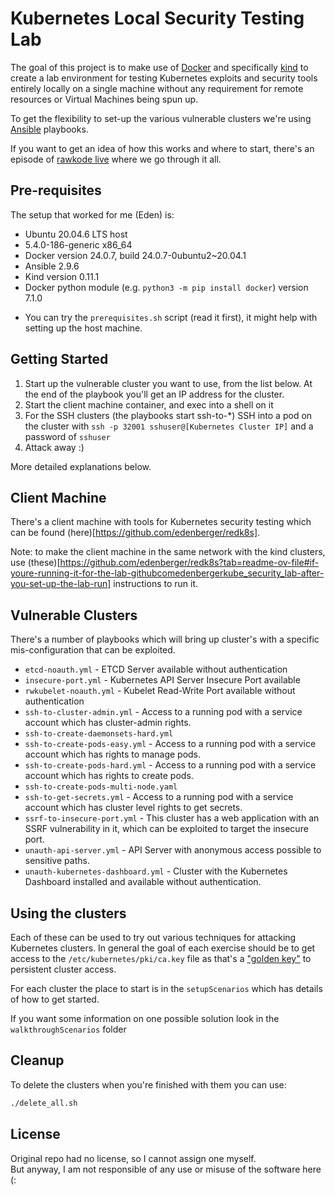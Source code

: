 # Kubernetes Local Security Testing Lab

The goal of this project is to make use of [Docker](https://www.docker.com) and specifically [kind](https://kind.sigs.k8s.io/) to create a lab environment for testing Kubernetes exploits and security tools entirely locally on a single machine without any requirement for remote resources or Virtual Machines being spun up.

To get the flexibility to set-up the various vulnerable clusters we're using [Ansible](https://www.ansible.com/) playbooks.

If you want to get an idea of how this works and where to start, there's an episode of [rawkode live](https://www.youtube.com/watch?reload=9&v=Srd1qqxDReA&t=6s) where we go through it all.

## Pre-requisites

The setup that worked for me (Eden) is:
- Ubuntu 20.04.6 LTS host
- 5.4.0-186-generic x86_64
- Docker version 24.0.7, build 24.0.7-0ubuntu2~20.04.1
- Ansible 2.9.6
- Kind version 0.11.1
- Docker python module (e.g. `python3 -m pip install docker`) version 7.1.0

* You can try the ```prerequisites.sh``` script (read it first), it might help with setting up the host machine.

## Getting Started

 1. Start up the vulnerable cluster you want to use, from the list below. At the end of the playbook you'll get an IP address for the cluster.
 2. Start the client machine container, and exec into a shell on it
 3. For the SSH clusters (the playbooks start ssh-to-*) SSH into a pod on the cluster with `ssh -p 32001 sshuser@[Kubernetes Cluster IP]` and a password of `sshuser`
 4. Attack away :)

More detailed explanations below.

## Client Machine

There's a client machine with tools for Kubernetes security testing which can be found (here)[https://github.com/edenberger/redk8s].

Note: to make the client machine in the same network with the kind clusters, use (these)[https://github.com/edenberger/redk8s?tab=readme-ov-file#if-youre-running-it-for-the-lab-githubcomedenbergerkube_security_lab-after-you-set-up-the-lab-run] instructions to run it.

## Vulnerable Clusters

There's a number of playbooks which will bring up cluster's with a specific mis-configuration that can be exploited.

- `etcd-noauth.yml` - ETCD Server available without authentication
- `insecure-port.yml` - Kubernetes API Server Insecure Port available
- `rwkubelet-noauth.yml` - Kubelet Read-Write Port available without authentication
- `ssh-to-cluster-admin.yml` - Access to a running pod with a service account which has cluster-admin rights.
- `ssh-to-create-daemonsets-hard.yml`
- `ssh-to-create-pods-easy.yml` - Access to a running pod with a service account which has rights to manage pods.
- `ssh-to-create-pods-hard.yml` - Access to a running pod with a service account which has rights to create pods.
- `ssh-to-create-pods-multi-node.yaml`
- `ssh-to-get-secrets.yml` - Access to a running pod with a service account which has cluster level rights to get secrets.
- `ssrf-to-insecure-port.yml` - This cluster has a web application with an SSRF vulnerability in it, which can be exploited to target the insecure port.
- `unauth-api-server.yml` - API Server with anonymous access possible to sensitive paths.
- `unauth-kubernetes-dashboard.yml` - Cluster with the Kubernetes Dashboard installed and available without authentication.

## Using the clusters

Each of these can be used to try out various techniques for attacking Kubernetes clusters.  In general the goal of each exercise should be to get access to the `/etc/kubernetes/pki/ca.key` file as that's a ["golden key"](https://raesene.github.io/blog/2019/04/16/kubernetes-certificate-auth-golden-key/) to persistent cluster access.

For each cluster the place to start is in the `setupScenarios` which has details of how to get started.  

If you want some information on one possible solution look in the `walkthroughScenarios` folder

## Cleanup

To delete the clusters when you're finished with them you can use:

```bash
./delete_all.sh
```

## License
Original repo had no license, so I cannot assign one myself.  
But anyway, I am not responsible of any use or misuse of the software here (:  
